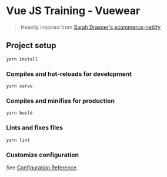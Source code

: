 # Vue JS Training - Vuewear

> Heavily inspired from [Sarah Drasner's ecommerce-netlify](https://github.com/sdras/ecommerce-netlify)

## Project setup
```
yarn install
```

### Compiles and hot-reloads for development
```
yarn serve
```

### Compiles and minifies for production
```
yarn build
```

### Lints and fixes files
```
yarn lint
```

### Customize configuration
See [Configuration Reference](https://cli.vuejs.org/config/).
